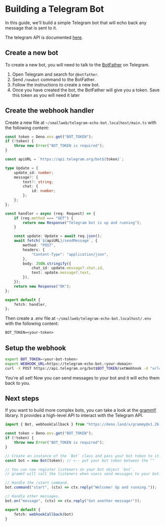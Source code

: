 # Building a Telegram Bot

In this guide, we'll build a simple Telegram bot that will echo back any message that is sent to it.

The telegram API is documented [here](https://core.telegram.org/bots/api).

## Create a new bot

To create a new bot, you will need to talk to the [BotFather](https://t.me/botfather) on Telegram.

1. Open Telegram and search for `@botfather`.
2. Send `/newbot` command to the BotFather.
3. Follow the instructions to create a new bot.
4. Once you have created the bot, the BotFather will give you a token. Save this token as you will need it later

## Create the webhook handler

Create a new file at `~/smallweb/telegram-echo-bot.localhost/main.ts` with the following content:

```ts
const token = Deno.env.get("BOT_TOKEN");
if (!token) {
    throw new Error("BOT_TOKEN is required");
}

const apiURL = `https://api.telegram.org/bot${token}`;

type Update = {
    update_id: number;
    message?: {
        text?: string;
        chat: {
            id: number;
        };
    };
};

const handler = async (req: Request) => {
    if (req.method === "GET") {
        return new Response("Telegram bot is up and running");
    }

    const update: Update = await req.json();
    await fetch(`${apiURL}/sendMessage`, {
        method: "POST",
        headers: {
            "Content-Type": "application/json",
        },
        body: JSON.stringify({
            chat_id: update.message?.chat.id,
            text: update.message?.text,
        }),
    });
    return new Response("OK");
};

export default {
    fetch: handler,
};
```

Then create a .env file at `~/smallweb/telegram-echo-bot.localhost/.env` with the following content:

```txt
BOT_TOKEN=<your-token>
```

## Setup the webhook

```sh
export BOT_TOKEN=<your-bot-token>
export WEBHOOK_URL=https://telegram-echo-bot.<your-domain>
curl -X POST https://api.telegram.org/bot$BOT_TOKEN/setWebhook -d "url=$WEBHOOK_URL"
```

You're all set! Now you can send messages to your bot and it will echo them back to you.

## Next steps

If you want to build more complex bots, you can take a look at the [grammY](https://grammy.dev) library. It provides a high-level API to interact with the Telegram API.

```ts
import { Bot, webhookCallback } from "https://deno.land/x/grammy@v1.26.0/mod.ts";

const token = Deno.env.get("BOT_TOKEN");
if (!token) {
    throw new Error("BOT_TOKEN is required");
}

// Create an instance of the `Bot` class and pass your bot token to it.
const bot = new Bot(token); // <-- put your bot token between the ""

// You can now register listeners on your bot object `bot`.
// grammY will call the listeners when users send messages to your bot.

// Handle the /start command.
bot.command("start", (ctx) => ctx.reply("Welcome! Up and running."));

// Handle other messages.
bot.on("message", (ctx) => ctx.reply("Got another message!"));

export default {
    fetch: webhookCallback(bot)
}
```

